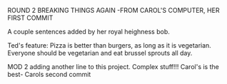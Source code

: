 ROUND 2 BREAKING THINGS AGAIN -FROM CAROL'S COMPUTER, HER FIRST COMMIT


A couple sentences added by her royal heighness bob.

Ted's feature:
Pizza is better than burgers, as long as it is vegetarian. Everyone should be vegetarian and eat brussel sprouts all day.

MOD 2
adding another line to this project. Complex stuff!!! 
Carol's is the best- Carols second commit 

